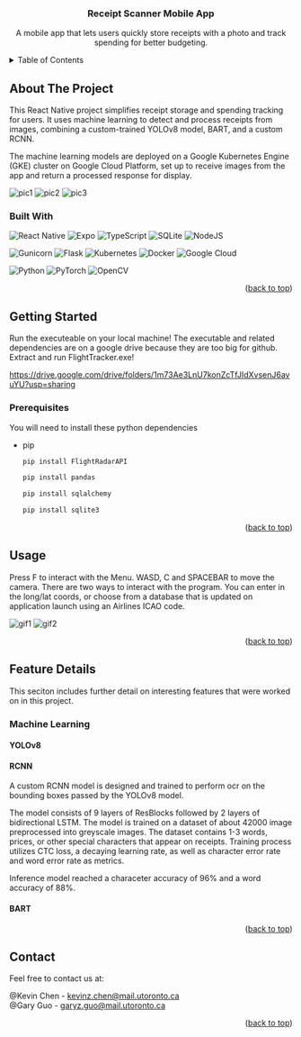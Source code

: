 <!-- PROJECT LOGO
<br />
<div align="center">
  <a href="https://github.com/github_username/repo_name">
    <img src="images/logo.png" alt="Logo" width="80" height="80">
  </a>
-->

<h3 align="center">Receipt Scanner Mobile App</h3>

  <p align="center">
    A mobile app that lets users quickly store receipts with a photo and track spending for better budgeting.
   <br />

<!-- TABLE OF CONTENTS -->
<details>
  <summary>Table of Contents</summary>
  <ol>
    <li>
      <a href="#about-the-project">About The Project</a>
      <ul>
        <li><a href="#built-with">Built With</a></li>
      </ul>
    </li>
    <li>
      <a href="#getting-started">Getting Started</a>
      <ul>
        <li><a href="#prerequisites">Prerequisites</a></li>
      </ul>
    </li>
    <li><a href="#usage">Usage</a></li>
    <li>
      <a href="#feature-details">Feature Details</a>
      <ul>
        <li><a href="#machine-learning">Machine Learning</a></li>
      </ul>
    </li>
    <li><a href="#contact">Contact</a></li>
  </ol>
</details>

<!-- ABOUT THE PROJECT -->

## About The Project

This React Native project simplifies receipt storage and spending tracking for users. It uses machine learning to detect and process receipts from images, combining a custom-trained YOLOv8 model, BART, and a custom RCNN.

The machine learning models are deployed on a Google Kubernetes Engine (GKE) cluster on Google Cloud Platform, set up to receive images from the app and return a processed response for display.

![pic1](<./images/Screenshot(191).png>)
![pic2](<./images/Screenshot(192).png>)
![pic3](<./images/Screenshot(195).png>)

### Built With

![React Native](https://img.shields.io/badge/react_native-%2320232a.svg?style=for-the-badge&logo=react&logoColor=%2361DAFB)
![Expo](https://img.shields.io/badge/expo-1C1E24?style=for-the-badge&logo=expo&logoColor=#D04A37)
![TypeScript](https://img.shields.io/badge/typescript-%23007ACC.svg?style=for-the-badge&logo=typescript&logoColor=white)
![SQLite](https://img.shields.io/badge/sqlite-%2307405e.svg?style=for-the-badge&logo=sqlite&logoColor=white)
![NodeJS](https://img.shields.io/badge/node.js-6DA55F?style=for-the-badge&logo=node.js&logoColor=white)

![Gunicorn](https://img.shields.io/badge/gunicorn-%298729.svg?style=for-the-badge&logo=gunicorn&logoColor=white)
![Flask](https://img.shields.io/badge/flask-%23000.svg?style=for-the-badge&logo=flask&logoColor=white)
![Kubernetes](https://img.shields.io/badge/kubernetes-%23326ce5.svg?style=for-the-badge&logo=kubernetes&logoColor=white)
![Docker](https://img.shields.io/badge/docker-%230db7ed.svg?style=for-the-badge&logo=docker&logoColor=white)
![Google Cloud](https://img.shields.io/badge/GoogleCloud-%234285F4.svg?style=for-the-badge&logo=google-cloud&logoColor=white)

![Python](https://img.shields.io/badge/python-3670A0?style=for-the-badge&logo=python&logoColor=ffdd54)
![PyTorch](https://img.shields.io/badge/PyTorch-%23EE4C2C.svg?style=for-the-badge&logo=PyTorch&logoColor=white)
![OpenCV](https://img.shields.io/badge/opencv-%23white.svg?style=for-the-badge&logo=opencv&logoColor=white)

<p align="right">(<a href="#readme-top">back to top</a>)</p>

<!-- GETTING STARTED -->

## Getting Started

Run the executeable on your local machine! The executable and related dependencies are on a google drive because they are too big for github.
Extract and run FlightTracker.exe!

https://drive.google.com/drive/folders/1m73Ae3LnU7konZcTfJIdXvsenJ6avuYU?usp=sharing

### Prerequisites

You will need to install these python dependencies

- pip
  ```sh
  pip install FlightRadarAPI
  ```
  ```sh
  pip install pandas
  ```
  ```sh
  pip install sqlalchemy
  ```
  ```sh
  pip install sqlite3
  ```

<p align="right">(<a href="#readme-top">back to top</a>)</p>

<!-- USAGE EXAMPLES -->

## Usage

Press F to interact with the Menu. WASD, C and SPACEBAR to move the camera.
There are two ways to interact with the program. You can enter in the long/lat coords, or choose from a database that is updated on application launch using an Airlines ICAO code.

![gif1](./images/Animation.gif)
![gif2](./images/Animation2.gif)

<p align="right">(<a href="#readme-top">back to top</a>)</p>

<!-- Feature Details -->

## Feature Details

This seciton includes further detail on interesting features that were worked on in this project.

### Machine Learning

#### YOLOv8

#### RCNN

A custom RCNN model is designed and trained to perform ocr on the bounding boxes passed by the YOLOv8 model. 

The model consists of 9 layers of ResBlocks followed by 2 layers of bidirectional LSTM. The model is trained on a dataset of about 42000 image preprocessed into greyscale images. The dataset contains 1-3 words, prices, or other special characters that appear on receipts. Training process utilizes CTC loss, a decaying learning rate, as well as character error rate and word error rate as metrics. 

Inference model reached a characeter accuracy of 96% and a word accuracy of 88%.

#### BART

<p align="right">(<a href="#readme-top">back to top</a>)</p>

<!-- CONTACT -->

## Contact

Feel free to contact us at:

@Kevin Chen - kevinz.chen@mail.utoronto.ca\
@Gary Guo - garyz.guo@mail.utoronto.ca

<p align="right">(<a href="#readme-top">back to top</a>)</p>
